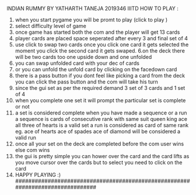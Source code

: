 INDIAN RUMMY BY YATHARTH TANEJA 2019346 IIITD 
HOW TO PLAY :
1. when you start pygame you will be promt to play (click to play )
2. select difficulty level of game 
3. once game has started both the com and the player will get 13 cards 
4. player cards are placed space seperated after every 3 and final set of 4 
5. use click to swap two cards 
once you click one card it gets selected the moment you click the second card it gets swaped.
6.on the deck there will be two cards too one upside down and one unfolded 
7. you can swap unfolded card with your dec of cards 
8. or you can unfold the unfold card by clicking on the facedown card 
9. there is a pass button if you dont feel like picking a card from the deck you can click the pass button and the com will take his turn 
10. since the gui set as per the required demand 3 set of 3 cards and 1 set of 4
11. when you complete one set it will prompt the particular set is complete or not
12. a set is considered complete when you have made a sequence or a run
a sequence is cards of consecutive rank with same suit queen king ace all three of hearts is a valid set
a run is considered as card of same rank eg. ace of hearts ace of spades ace of diamond will be considered a valid run
13. once all your set on the deck are completed before the com user wins else com wins
14. the gui is pretty simple you can hower over the card and the card lifts as you move cursor over the cards but to select you 
need to click on the card 
15. HAPPY PLAYING :)
###############################################################################
